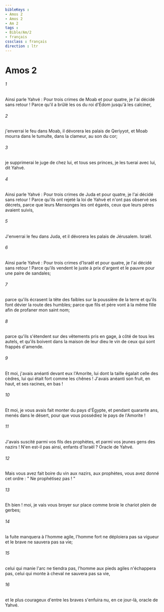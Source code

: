 ```yaml
---
bibleKeys : 
- Amos 2
- Amos 2
- Am 2
tags : 
- Bible/Am/2
- français
cssclass : français
direction : ltr
---
```


# Amos 2

###### 1
Ainsi parle Yahvé : Pour trois crimes de Moab et pour quatre, je l'ai décidé sans retour ! Parce qu'il a brûlé les os du roi d'Édom jusqu'à les calciner, 
###### 2
j'enverrai le feu dans Moab, il dévorera les palais de Qeriyyot, et Moab mourra dans le tumulte, dans la clameur, au son du cor; 
###### 3
je supprimerai le juge de chez lui, et tous ses princes, je les tuerai avec lui, dit Yahvé. 
###### 4
Ainsi parle Yahvé : Pour trois crimes de Juda et pour quatre, je l'ai décidé sans retour ! Parce qu'ils ont rejeté la loi de Yahvé et n'ont pas observé ses décrets, parce que leurs Mensonges les ont égarés, ceux que leurs pères avaient suivis, 
###### 5
J'enverrai le feu dans Juda, et il dévorera les palais de Jérusalem. Israël. 
###### 6
Ainsi parle Yahvé : Pour trois crimes d'Israël et pour quatre, je l'ai décidé sans retour ! Parce qu'ils vendent le juste à prix d'argent et le pauvre pour une paire de sandales; 
###### 7
parce qu'ils écrasent la tête des faibles sur la poussière de la terre et qu'ils font dévier la route des humbles; parce que fils et père vont à la même fille afin de profaner mon saint nom; 
###### 8
parce qu'ils s'étendent sur des vêtements pris en gage, à côté de tous les autels, et qu'ils boivent dans la maison de leur dieu le vin de ceux qui sont frappés d'amende. 
###### 9
Et moi, j'avais anéanti devant eux l'Amorite, lui dont la taille égalait celle des cèdres, lui qui était fort comme les chênes ! J'avais anéanti son fruit, en haut, et ses racines, en bas ! 
###### 10
Et moi, je vous avais fait monter du pays d'Égypte, et pendant quarante ans, menés dans le désert, pour que vous possédiez le pays de l'Amorite ! 
###### 11
J'avais suscité parmi vos fils des prophètes, et parmi vos jeunes gens des nazirs ! N'en est-il pas ainsi, enfants d'Israël ? Oracle de Yahvé. 
###### 12
Mais vous avez fait boire du vin aux nazirs, aux prophètes, vous avez donné cet ordre : " Ne prophétisez pas ! " 
###### 13
Eh bien ! moi, je vais vous broyer sur place comme broie le chariot plein de gerbes; 
###### 14
la fuite manquera à l'homme agile, l'homme fort ne déploiera pas sa vigueur et le brave ne sauvera pas sa vie; 
###### 15
celui qui manie l'arc ne tiendra pas, l'homme aux pieds agiles n'échappera pas, celui qui monte à cheval ne sauvera pas sa vie, 
###### 16
et le plus courageux d'entre les braves s'enfuira nu, en ce jour-là, oracle de Yahvé. 

